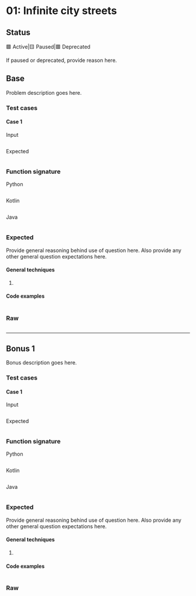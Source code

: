 # 01: Infinite city streets

## Status

🟩 Active|🟨 Paused|🟥 Deprecated

If paused or deprecated, provide reason here.

## Base

Problem description goes here.

### Test cases

#### Case 1

Input

```

```

Expected

```

```

### Function signature

Python

```python

```

Kotlin

```kotlin

```

Java

```java

```

### Expected

Provide general reasoning behind use of question here. Also provide any other general question expectations here.

#### General techniques

1.   

#### Code examples

```

```

### Raw

```

```



---



## Bonus 1

Bonus description goes here.

### Test cases

#### Case 1

Input

```

```

Expected

```

```

### Function signature

Python

```

```

Kotlin

```

```

Java

```

```

### Expected

Provide general reasoning behind use of question here. Also provide any other general question expectations here.

#### General techniques

1.   

#### Code examples

```

```

### Raw

```

```